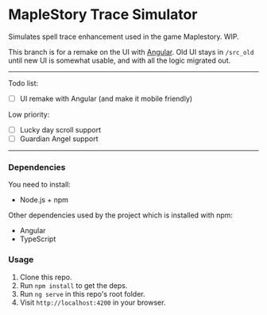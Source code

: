 # MapleStory Trace Simulator

Simulates spell trace enhancement used in the game Maplestory. WIP. 

This branch is for a remake on the UI with [Angular](http://angular.io). Old UI stays in `/src_old` until new UI is somewhat usable, and with all the logic migrated out.  

---

Todo list: 
- [ ] UI remake with Angular (and make it mobile friendly)

Low priority: 
- [ ] Lucky day scroll support
- [ ] Guardian Angel support 

---

### Dependencies

You need to install: 

- Node.js + npm

Other dependencies used by the project which is installed with npm: 

- Angular
- TypeScript

### Usage

1. Clone this repo. 
2. Run `npm install` to get the deps. 
3. Run `ng serve` in this repo's root folder.
4. Visit `http://localhost:4200` in your browser. 